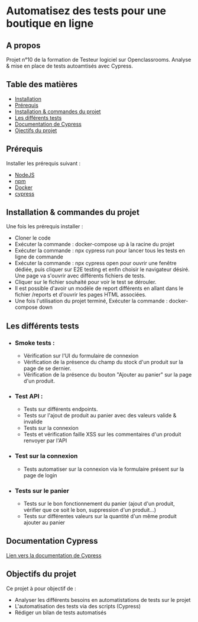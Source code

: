 # Automatisez des tests pour une boutique en ligne

## A propos
Projet n°10 de la formation de Testeur logiciel sur Openclassrooms. Analyse & mise en place de tests autoamtisés avec Cypress.

## Table des matières
- [Installation](#installation-du-projet)
- [Prérequis](#prérequis)
- [Installation & commandes du projet](#installation--commandes-du-projet)
- [Les différents tests](#les-différents-tests)
- [Documentation de Cypress](#documentation-cypress)
- [Ojectifs du projet](#objectifs-du-projet)

## Prérequis
Installer les prérequis suivant :
- [NodeJS](https://nodejs.org/)
- [npm](https://docs.npmjs.com/about-npm)
- [Docker](https://www.docker.com/)
- [cypress](https://docs.cypress.io/app/get-started/install-cypress)

## Installation & commandes du projet

Une fois les prérequis installer :
- Cloner le code
- Exécuter la commande : docker-compose up à la racine du projet
- Exécuter la commande : npx cypress run pour lancer tous les tests en ligne de commande
- Exécuter la commande : npx cypress open pour ouvrir une fenêtre dédiée, puis cliquer sur E2E testing et enfin choisir le navigateur désiré. Une page va s'ouvrir avec différents fichiers de tests. 
- Cliquer sur le fichier souhaité pour voir le test se dérouler.
- Il est possible d'avoir un modèle de report différents en allant dans le fichier /reports et d'ouvrir les pages HTML associées.
- Une fois l'utilisation du projet terminé, Exécuter la commande : docker-compose down

## Les différents tests

- ### Smoke tests :
    - Vérification sur l'UI du formulaire de connexion
    - Vérification de la présence du champ du stock d'un produit sur la page de se dernier.
    - Vérification de la présence du bouton "Ajouter au panier" sur la page d'un produit.
- ### Test API : 
    - Tests sur différents endpoints.
    - Tests sur l'ajout de produit au panier avec des valeurs valide & invalide
    - Tests sur la connexion
    - Tests et vérification faille XSS sur les commentaires d'un produit renvoyer par l'API
- ### Test sur la connexion
    - Tests automatiser sur la connexion via le formulaire présent sur la page de login
- ### Tests sur le panier
    - Tests sur le bon fonctionnement du panier (ajout d'un produit, vérifier que ce soit le bon, suppression d'un produit...)
    - Tests sur différentes valeurs sur la quantité d'un même produit ajouter au panier


## Documentation Cypress
[Lien vers la documentation de Cypress](https://docs.cypress.io/app/get-started/why-cypress)

## Objectifs du projet
Ce projet à pour objectif de : 
- Analyser les différents besoins en automatistations de tests sur le projet
- L'automatisation des tests via des scripts (Cypress)
- Rédiger un bilan de tests automatisés